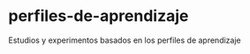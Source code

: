 perfiles-de-aprendizaje
=======================

Estudios y experimentos basados en los perfiles de aprendizaje
